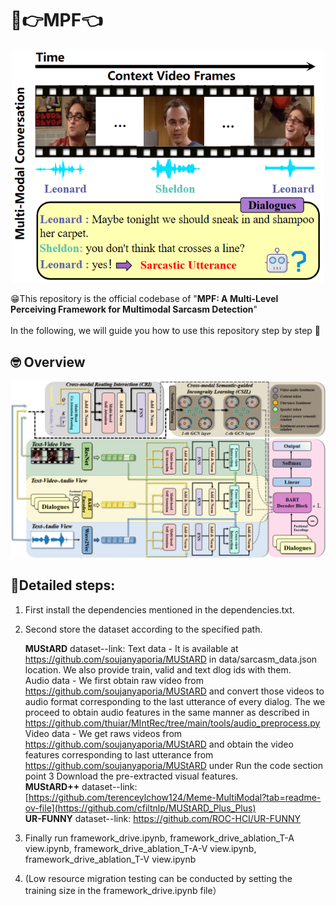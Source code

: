 # 🤣👉MPF👈
<p align="center">
<img src="introduction.png" width="500 height="500">
</p>

😁This repository is the official codebase of "**MPF: A Multi-Level Perceiving Framework for Multimodal Sarcasm Detection**"
</br>
</br>
In the following, we will guide you how to use this repository step by step 🤗

## 🤓 Overview
<p align="center">
  <img src="framework.png" width="900 height="900"
</p>

## 📣Detailed steps:
1. First install the dependencies mentioned in the dependencies.txt.
2. Second store the dataset according to the specified path.

	**MUStARD** dataset--link:
	Text data - It is available at https://github.com/soujanyaporia/MUStARD in data/sarcasm_data.json location. We also provide train, valid and text dlog ids with them.
 <br /> Audio data - We first obtain raw video from https://github.com/soujanyaporia/MUStARD and convert those videos to audio format corresponding to the last utterance of every dialog. The we proceed to obtain audio features in the same manner as described in https://github.com/thuiar/MIntRec/tree/main/tools/audio_preprocess.py
<br /> Video data - We get raws videos from https://github.com/soujanyaporia/MUStARD and obtain the video features corresponding to last utterance from https://github.com/soujanyaporia/MUStARD under Run the code section point 3 Download the pre-extracted visual features.
 <br /> **MUStARD++** dataset--link: [https://github.com/terenceylchow124/Meme-MultiModal?tab=readme-ov-file](https://github.com/cfiltnlp/MUStARD_Plus_Plus)
<br /> **UR-FUNNY** dataset--link: https://github.com/ROC-HCI/UR-FUNNY <br />
4. Finally run framework_drive.ipynb, framework_drive_ablation_T-A view.ipynb, framework_drive_ablation_T-A-V view.ipynb, framework_drive_ablation_T-V view.ipynb
5. (Low resource migration testing can be conducted by setting the training size in the framework_drive.ipynb file）


